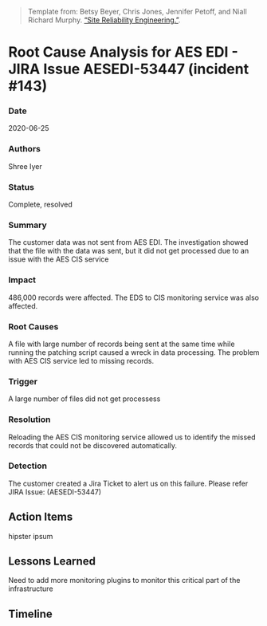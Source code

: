 > Template from: Betsy Beyer, Chris Jones, Jennifer Petoff, and Niall Richard Murphy. [“Site Reliability Engineering.”](https://landing.google.com/sre/book/chapters/postmortem.html).

# Root Cause Analysis for AES EDI - JIRA Issue AESEDI-53447 (incident #143)

### Date
2020-06-25
### Authors
Shree Iyer
### Status
Complete, resolved
### Summary
The customer data was not sent from AES EDI. The investigation showed that the file with the data was sent, but it did not get processed due to an issue with the AES CIS service
### Impact
486,000 records were affected. The EDS to CIS monitoring service was also affected.
### Root Causes
A file with large number of records being sent at the same time while running the patching script caused a wreck in data processing. The problem with AES CIS service led to missing records.
### Trigger
A large number of files did not get processess
### Resolution
Reloading the AES CIS monitoring service allowed us to identify the missed records that could not be discovered automatically.
### Detection
The customer created a Jira Ticket to alert us on this failure. Please refer JIRA Issue: (AESEDI-53447)
## Action Items
hipster ipsum
## Lessons Learned
Need to add more monitoring plugins to monitor this critical part of the infrastructure

## Timeline

